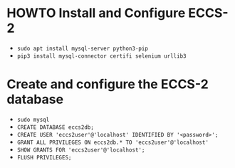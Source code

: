 # HOWTO Install and Configure ECCS-2

* `sudo apt install mysql-server python3-pip`
* `pip3 install mysql-connector certifi selenium urllib3`

# Create and configure the ECCS-2 database
* `sudo mysql`
* `CREATE DATABASE eccs2db;`
* `CREATE USER 'eccs2user'@'localhost' IDENTIFIED BY '<password>';`
* `GRANT ALL PRIVILEGES ON eccs2db.* TO 'eccs2user'@'localhost'`
* `SHOW GRANTS FOR 'eccs2user'@'localhost';`
* `FLUSH PRIVILEGES;`

